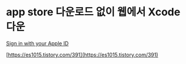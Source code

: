 # app store 다운로드 없이 웹에서 Xcode 다운

[Sign in with your Apple ID](https://developer.apple.com/download/all/)

[https://es1015.tistory.com/391](https://es1015.tistory.com/391)
